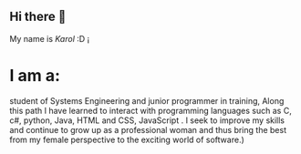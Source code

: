 ## Hi there 👋

My name is *Karol* :D 
¡[]([https://scontent-bog1-1.xx.fbcdn.net/v/t39.30808-6/312616109_10226962838273538_5987240968142916604_n.jpg?_nc_cat=103&ccb=1-7&_nc_sid=09cbfe&_nc_eui2=AeHvPplgMNET7MkAR0e_OmEVcMPjWpgdEexww-NamB0R7AHglUaB308uxEIAP0q5EgM&_nc_ohc=ckSXBwwYZosAX-hX2C9&_nc_ht=scontent-bog1-1.xx&oh=00_AfDbYbBQpJTQNSnlZY6F1MUqJpKyBrJMQI6JOFsGLn8AsA&oe=63739A17](https://scontent-bog1-1.xx.fbcdn.net/v/t39.30808-6/312616109_10226962838273538_5987240968142916604_n.jpg?_nc_cat=103&ccb=1-7&_nc_sid=09cbfe&_nc_eui2=AeHvPplgMNET7MkAR0e_OmEVcMPjWpgdEexww-NamB0R7AHglUaB308uxEIAP0q5EgM&_nc_ohc=ckSXBwwYZosAX-hX2C9&_nc_ht=scontent-bog1-1.xx&oh=00_AfDbYbBQpJTQNSnlZY6F1MUqJpKyBrJMQI6JOFsGLn8AsA&oe=63739A17))

# I am a:
student of Systems Engineering and
junior programmer in training,
Along this path I have learned to interact with
programming languages such as C, c#, python, Java, HTML and CSS, JavaScript .
I seek to improve my skills and continue to grow up as a professional woman
and thus bring the best from my female perspective to the exciting world of software.)
